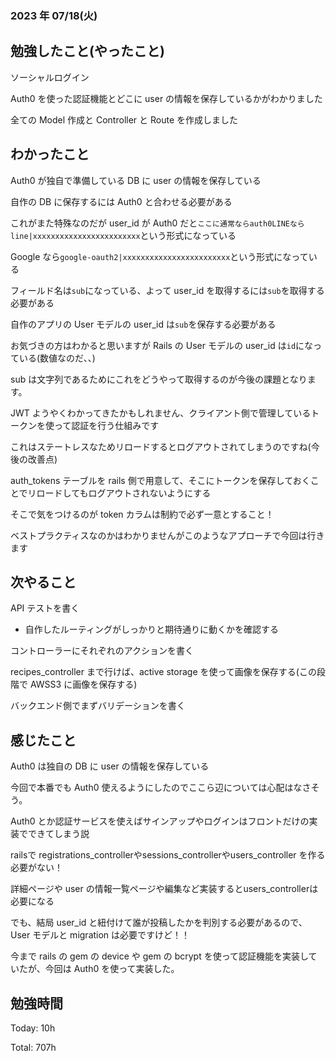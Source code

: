 ### 2023 年 07/18(火)

## 勉強したこと(やったこと)

ソーシャルログイン

Auth0 を使った認証機能とどこに user の情報を保存しているかがわかりました

全ての Model 作成と Controller と Route を作成しました

## わかったこと

Auth0 が独自で準備している DB に user の情報を保存している

自作の DB に保存するには Auth0 と合わせる必要がある

これがまた特殊なのだが user_id が Auth0 だと`ここに通常ならauth0LINEならline|xxxxxxxxxxxxxxxxxxxxxxxx`という形式になっている

Google なら`google-oauth2|xxxxxxxxxxxxxxxxxxxxxxxx`という形式になっている

フィールド名は`sub`になっている、よって user_id を取得するには`sub`を取得する必要がある

自作のアプリの User モデルの user_id は`sub`を保存する必要がある

お気づきの方はわかると思いますが Rails の User モデルの user_id は`id`になっている(数値なのだ、、)

sub は文字列であるためにこれをどうやって取得するのが今後の課題となります。

JWT ようやくわかってきたかもしれません、クライアント側で管理しているトークンを使って認証を行う仕組みです

これはステートレスなためリロードするとログアウトされてしまうのですね(今後の改善点)

auth_tokens テーブルを rails 側で用意して、そこにトークンを保存しておくことでリロードしてもログアウトされないようにする

そこで気をつけるのが token カラムは制約で必ず一意とすること！

ベストプラクティスなのかはわかりませんがこのようなアプローチで今回は行きます

## 次やること

API テストを書く

- 自作したルーティングがしっかりと期待通りに動くかを確認する

コントローラーにそれぞれのアクションを書く

recipes_controller まで行けば、active storage を使って画像を保存する(この段階で AWSS3 に画像を保存する)

バックエンド側でまずバリデーションを書く

## 感じたこと

Auth0 は独自の DB に user の情報を保存している

今回で本番でも Auth0 使えるようにしたのでここら辺については心配はなさそう。

Auth0 とか認証サービスを使えばサインアップやログインはフロントだけの実装でできてしまう説

railsで registrations_controllerやsessions_controllerやusers_controller を作る必要がない！

詳細ページや user の情報一覧ページや編集など実装するとusers_controllerは必要になる

でも、結局 user_id と紐付けて誰が投稿したかを判別する必要があるので、User モデルと migration は必要ですけど！！

今まで rails の gem の device や gem の bcrypt を使って認証機能を実装していたが、今回は Auth0 を使って実装した。

## 勉強時間

Today: 10h

Total: 707h
